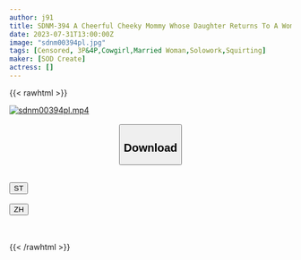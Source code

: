 ```yaml
---
author: j91
title: SDNM-394 A Cheerful Cheeky Mommy Whose Daughter Returns To A Woman Only During Nursery School Natsu Shibuya 32 Years Old Chapter 2 Forbidden Immoral Intercourse Inviting Men Who Visit One After Another To Her Daughter’s Nursery School Pickup Time
date: 2023-07-31T13:00:00Z
image: "sdnm00394pl.jpg"
tags: [Censored, 3P&4P,Cowgirl,Married Woman,Solowork,Squirting]
maker: [SOD Create]
actress: []
---
```



{{< rawhtml >}}

<div class="video" data-videoid="rk2abk37Y9c82V">
    <a href="javascript:;">
        <img src="https://my.j91.asia/posts/sdnm00394pl/sdnm00394pl.jpg" width="WIDTH" height="HEIGHT" alt="sdnm00394pl.mp4" loading="lazy">
    </a>
</div>

<script type="text/javascript" src="https://j91.asia/asset/on-demand-st.js"></script>

<br>
  <link rel="stylesheet" href="https://j91.asia/asset/bs5.css">
  
  <center>
  <button class="btn btn-primary" type="button" data-bs-toggle="collapse" data-bs-target=".multi-collapse" aria-expanded="false" aria-controls="multiCollapseExample1 multiCollapseExample2"><h2>Download</h2></button></center>
</p>
<div class="row">
  <div class="col">
    <div class="collapse multi-collapse" id="multiCollapseExample1">
      <div class="card card-body">
	      	      <br>
<div class="buttons">  
<a href="https://streamtape.to/v/rk2abk37Y9c82V"><button class="btn-hover color-3"><i class="fa fa-download"></i> ST</button></a></div>
    </div>
  </div>
</div>
  <div class="col">
    <div class="collapse multi-collapse" id="multiCollapseExample2">
      <div class="card card-body">
	      <br>
<div class="buttons">
    <a href="https://lylxan.com/l2t1kc669wf7.html"><button class="btn-hover color-9"><i class="fa fa-download"></i> ZH</button></a></div>
<br><br>
      </div>
    </div>
  </div>
</div>

{{< /rawhtml >}}